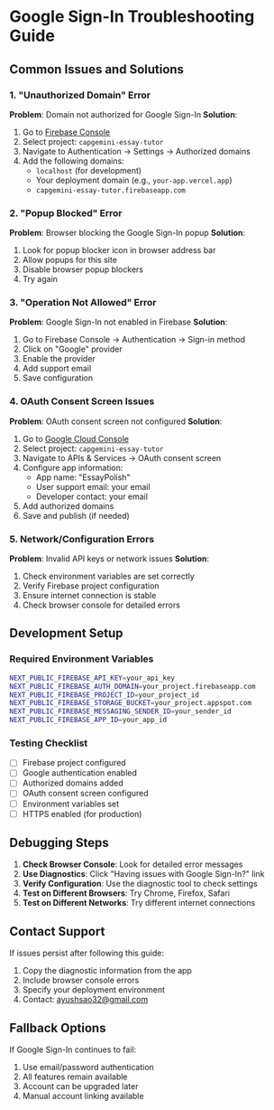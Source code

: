 # Google Sign-In Troubleshooting Guide

## Common Issues and Solutions

### 1. "Unauthorized Domain" Error

**Problem**: Domain not authorized for Google Sign-In
**Solution**:
1. Go to [Firebase Console](https://console.firebase.google.com/)
2. Select project: `capgemini-essay-tutor`
3. Navigate to Authentication → Settings → Authorized domains
4. Add the following domains:
   - `localhost` (for development)
   - Your deployment domain (e.g., `your-app.vercel.app`)
   - `capgemini-essay-tutor.firebaseapp.com`

### 2. "Popup Blocked" Error

**Problem**: Browser blocking the Google Sign-In popup
**Solution**:
1. Look for popup blocker icon in browser address bar
2. Allow popups for this site
3. Disable browser popup blockers
4. Try again

### 3. "Operation Not Allowed" Error

**Problem**: Google Sign-In not enabled in Firebase
**Solution**:
1. Go to Firebase Console → Authentication → Sign-in method
2. Click on "Google" provider
3. Enable the provider
4. Add support email
5. Save configuration

### 4. OAuth Consent Screen Issues

**Problem**: OAuth consent screen not configured
**Solution**:
1. Go to [Google Cloud Console](https://console.cloud.google.com/)
2. Select project: `capgemini-essay-tutor`
3. Navigate to APIs & Services → OAuth consent screen
4. Configure app information:
   - App name: "EssayPolish"
   - User support email: your email
   - Developer contact: your email
5. Add authorized domains
6. Save and publish (if needed)

### 5. Network/Configuration Errors

**Problem**: Invalid API keys or network issues
**Solution**:
1. Check environment variables are set correctly
2. Verify Firebase project configuration
3. Ensure internet connection is stable
4. Check browser console for detailed errors

## Development Setup

### Required Environment Variables
```bash
NEXT_PUBLIC_FIREBASE_API_KEY=your_api_key
NEXT_PUBLIC_FIREBASE_AUTH_DOMAIN=your_project.firebaseapp.com
NEXT_PUBLIC_FIREBASE_PROJECT_ID=your_project_id
NEXT_PUBLIC_FIREBASE_STORAGE_BUCKET=your_project.appspot.com
NEXT_PUBLIC_FIREBASE_MESSAGING_SENDER_ID=your_sender_id
NEXT_PUBLIC_FIREBASE_APP_ID=your_app_id
```

### Testing Checklist
- [ ] Firebase project configured
- [ ] Google authentication enabled
- [ ] Authorized domains added
- [ ] OAuth consent screen configured
- [ ] Environment variables set
- [ ] HTTPS enabled (for production)

## Debugging Steps

1. **Check Browser Console**: Look for detailed error messages
2. **Use Diagnostics**: Click "Having issues with Google Sign-In?" link
3. **Verify Configuration**: Use the diagnostic tool to check settings
4. **Test on Different Browsers**: Try Chrome, Firefox, Safari
5. **Test on Different Networks**: Try different internet connections

## Contact Support

If issues persist after following this guide:
1. Copy the diagnostic information from the app
2. Include browser console errors
3. Specify your deployment environment
4. Contact: ayushsao32@gmail.com

## Fallback Options

If Google Sign-In continues to fail:
1. Use email/password authentication
2. All features remain available
3. Account can be upgraded later
4. Manual account linking available
